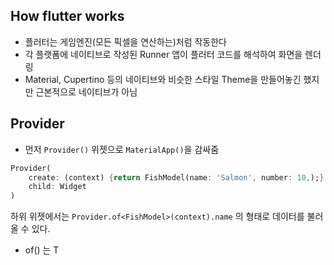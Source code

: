 ## How flutter works

- 플러터는 게임엔진(모든 픽셀을 연산하는)처럼 작동한다
- 각 플랫폼에 네이티브로 작성된 Runner 앱이 플러터 코드를 해석하여 화면을 렌더링
- Material, Cupertino 등의 네이티브와 비슷한 스타일 Theme을 만들어놓긴 했지만 근본적으로 네이티브가 아님

## Provider

- 먼저 `Provider()` 위젯으로 `MaterialApp()`을 감싸줌

```dart
Provider(
	create: (context) {return FishModel(name: 'Salmon', number: 10,);}
	child: Widget
)
```

하위 위젯에서는 `Provider.of<FishModel>(context).name` 의 형태로 데이터를 불러올 수 있다.

- of<T>() 는 T